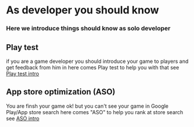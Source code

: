 # As developer you should know
### Here we introduce things should know as solo developer
## Play test
if you are a game developer you should introduce your game to players and get feedback from him in here comes Play test to help you with that
see [Play test intro](https://github.com/rami-al-rahim/As-developer-you-should-know/blob/main/Play%20test/Intro.md)
## App store optimization (ASO)
You are finsh your game ok! but you can't see your game in Google Play/App store search here comes "ASO" to help you rank at store search
see [ASO intro](https://github.com/rami-al-rahim/As-developer-you-should-know/blob/main/app%20store%20optimization%20(ASO)/intro.md)
